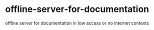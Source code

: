 # offline-server-for-documentation
offline server for documentation in low access or no internet contexts
